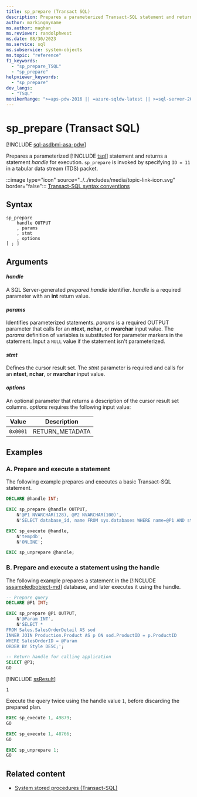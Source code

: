 ```yaml
---
title: sp_prepare (Transact SQL)
description: Prepares a parameterized Transact-SQL statement and returns a statement handle for execution.
author: markingmyname
ms.author: maghan
ms.reviewer: randolphwest
ms.date: 08/30/2023
ms.service: sql
ms.subservice: system-objects
ms.topic: "reference"
f1_keywords:
  - "sp_prepare_TSQL"
  - "sp_prepare"
helpviewer_keywords:
  - "sp_prepare"
dev_langs:
  - "TSQL"
monikerRange: ">=aps-pdw-2016 || =azure-sqldw-latest || >=sql-server-2016 || >=sql-server-linux-2017 || =azuresqldb-mi-current"
---
```

# sp_prepare (Transact SQL)

[!INCLUDE [sql-asdbmi-asa-pdw](../../includes/applies-to-version/sql-asdbmi-asa-pdw.md)]

Prepares a parameterized [!INCLUDE [tsql](../../includes/tsql-md.md)] statement and returns a statement *handle* for execution. `sp_prepare` is invoked by specifying `ID = 11` in a tabular data stream (TDS) packet.

:::image type="icon" source="../../includes/media/topic-link-icon.svg" border="false"::: [Transact-SQL syntax conventions](../../t-sql/language-elements/transact-sql-syntax-conventions-transact-sql.md)

## Syntax

```syntaxsql
sp_prepare
    handle OUTPUT
    , params
    , stmt
    , options
[ ; ]
```

## Arguments

#### *handle*

A SQL Server-generated *prepared handle* identifier. *handle* is a required parameter with an **int** return value.

#### *params*

Identifies parameterized statements. *params* is a required OUTPUT parameter that calls for an **ntext**, **nchar**, or **nvarchar** input value. The *params* definition of variables is substituted for parameter markers in the statement. Input a `NULL` value if the statement isn't parameterized.

#### *stmt*

Defines the cursor result set. The *stmt* parameter is required and calls for an **ntext**, **nchar**, or **nvarchar** input value.

#### *options*

An optional parameter that returns a description of the cursor result set columns. *options* requires the following input value:

| Value | Description |
| --- | --- |
| `0x0001` | RETURN_METADATA |

## Examples

### A. Prepare and execute a statement

The following example prepares and executes a basic Transact-SQL statement.

```sql
DECLARE @handle INT;

EXEC sp_prepare @handle OUTPUT,
    N'@P1 NVARCHAR(128), @P2 NVARCHAR(100)',
    N'SELECT database_id, name FROM sys.databases WHERE name=@P1 AND state_desc = @P2';

EXEC sp_execute @handle,
    N'tempdb',
    N'ONLINE';

EXEC sp_unprepare @handle;
```

### B. Prepare and execute a statement using the handle

The following example prepares a statement in the [!INCLUDE [sssampledbobject-md](../../includes/sssampledbobject-md.md)] database, and later executes it using the handle.

```sql
-- Prepare query
DECLARE @P1 INT;

EXEC sp_prepare @P1 OUTPUT,
    N'@Param INT',
    N'SELECT *
FROM Sales.SalesOrderDetail AS sod
INNER JOIN Production.Product AS p ON sod.ProductID = p.ProductID
WHERE SalesOrderID = @Param
ORDER BY Style DESC;';

-- Return handle for calling application
SELECT @P1;
GO
```

[!INCLUDE [ssResult](../../includes/ssresult-md.md)]

```output
1
```

Execute the query twice using the handle value `1`, before discarding the prepared plan.

```sql
EXEC sp_execute 1, 49879;
GO

EXEC sp_execute 1, 48766;
GO

EXEC sp_unprepare 1;
GO
```

## Related content

- [System stored procedures (Transact-SQL)](system-stored-procedures-transact-sql.md)
